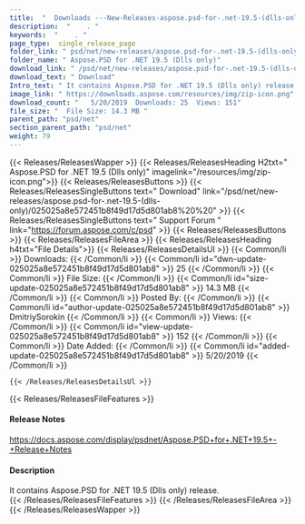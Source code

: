 ```yaml
---
title:  "  Downloads ---New-Releases-aspose.psd-for-.net-19.5-(dlls-only) . " 
description:  "    . " 
keywords:  "    . " 
page_type:  single_release_page
folder_link: " psd/net/new-releases/aspose.psd-for-.net-19.5-(dlls-only)/"
folder_name: " Aspose.PSD for .NET 19.5 (Dlls only)"
download_link: " /psd/net/new-releases/aspose.psd-for-.net-19.5-(dlls-only)/025025a8e572451b8f49d17d5d801ab8"
download_text: " Download"
Intro_text: " It contains Aspose.PSD for .NET 19.5 (Dlls only) release."
image_link: " https://downloads.aspose.com/resources/img/zip-icon.png"
download_count: "   5/20/2019  Downloads: 25  Views: 151"
file_size: "  File Size: 14.3 MB "
parent_path: "psd/net"
section_parent_path: "psd/net"
weight: 79 
---
```


{{< Releases/ReleasesWapper >}}
  {{< Releases/ReleasesHeading H2txt=" Aspose.PSD for .NET 19.5 (Dlls only)" imagelink="/resources/img/zip-icon.png">}}
  {{< Releases/ReleasesButtons >}}
    {{< Releases/ReleasesSingleButtons text=" Download" link="/psd/net/new-releases/aspose.psd-for-.net-19.5-(dlls-only)/025025a8e572451b8f49d17d5d801ab8%20%20" >}}
    {{< Releases/ReleasesSingleButtons text=" Support Forum " link="https://forum.aspose.com/c/psd" >}}
  {{< Releases/ReleasesButtons >}}
  {{< Releases/ReleasesFileArea >}}
    {{< Releases/ReleasesHeading h4txt="File Details">}}
    {{< Releases/ReleasesDetailsUl >}}
            {{< Common/li  >}} Downloads: {{< /Common/li >}} 
      {{< Common/li id="dwn-update-025025a8e572451b8f49d17d5d801ab8" >}} 25 {{< /Common/li >}} 
      {{< Common/li  >}} File Size: {{< /Common/li >}} 
      {{< Common/li id="size-update-025025a8e572451b8f49d17d5d801ab8" >}} 14.3 MB {{< /Common/li >}} 
      {{< Common/li  >}} Posted By: {{< /Common/li >}} 
      {{< Common/li id="author-update-025025a8e572451b8f49d17d5d801ab8" >}} DmitriySorokin {{< /Common/li >}} 
      {{< Common/li  >}} Views: {{< /Common/li >}} 
      {{< Common/li id="view-update-025025a8e572451b8f49d17d5d801ab8" >}} 152 {{< /Common/li >}} 
      {{< Common/li  >}} Date Added: {{< /Common/li >}} 
      {{< Common/li id="added-update-025025a8e572451b8f49d17d5d801ab8" >}} 5/20/2019 {{< /Common/li >}} 

    {{< /Releases/ReleasesDetailsUl >}}

  {{< Releases/ReleasesFileFeatures >}}
      <h4>Release Notes</h4><div><a href="https://docs.aspose.com/display/psdnet/Aspose.PSD+for+.NET+19.5+-+Release+Notes">https://docs.aspose.com/display/psdnet/Aspose.PSD+for+.NET+19.5+-+Release+Notes</a></div><h4>Description</h4><div class="HTMLDescription">It contains Aspose.PSD for .NET 19.5 (Dlls only) release.</div>
  {{< /Releases/ReleasesFileFeatures >}}
 {{< /Releases/ReleasesFileArea >}}
{{< /Releases/ReleasesWapper >}}


